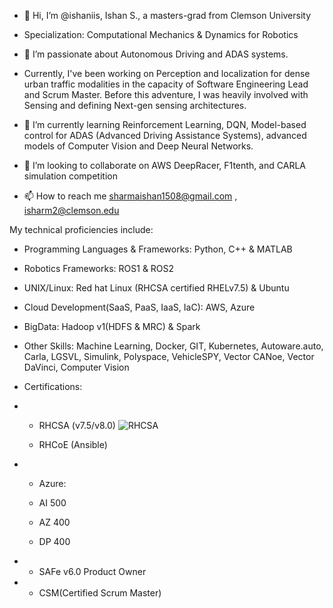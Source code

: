- 👋 Hi, I’m @ishaniis, Ishan S., a masters-grad from Clemson University 
- Specialization: Computational Mechanics & Dynamics for Robotics
- 👀 I’m passionate about Autonomous Driving and ADAS systems.

- Currently, I've been working on Perception and localization for dense urban traffic modalities in the capacity of Software Engineering Lead and Scrum Master. Before this adventure, I was heavily involved with Sensing and defining Next-gen sensing architectures.
- 🌱 I’m currently learning Reinforcement Learning, DQN, Model-based control for ADAS (Advanced Driving Assistance Systems), advanced models of Computer Vision and Deep Neural Networks. 
- 💞️ I’m looking to collaborate on AWS DeepRacer, F1tenth, and CARLA simulation competition
- 📫 How to reach me sharmaishan1508@gmail.com , isharm2@clemson.edu 

My technical proficiencies include:
- Programming Languages & Frameworks: Python, C++ & MATLAB
- Robotics Frameworks: ROS1 & ROS2
- UNIX/Linux: Red hat Linux (RHCSA certified RHELv7.5) & Ubuntu
- Cloud Development(SaaS, PaaS, IaaS, IaC): AWS, Azure
- BigData: Hadoop v1(HDFS & MRC) & Spark
- Other Skills: Machine Learning, Docker, GIT, Kubernetes, Autoware.auto, Carla, LGSVL, Simulink, Polyspace, VehicleSPY, Vector CANoe, Vector DaVinci, Computer Vision

- Certifications:
- - RHCSA (v7.5/v8.0)
![RHCSA](https://github.com/ishaniis/machine_learning_using_python/assets/51213452/ce6d4cdc-d013-42f2-b7fd-77a0f145b96b)

  - RHCoE (Ansible)
- - Azure:
  -  AI 500
    
  -  AZ 400
  
  -  DP 400
- - SAFe v6.0 Product Owner
- - CSM(Certified Scrum Master)
    


<!---
ishaniis/ishaniis is a ✨ special ✨ repository because its `README.md` (this file) appears on your GitHub profile.
You can click the Preview link to take a look at your changes.
--->
